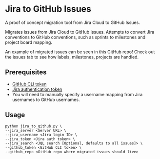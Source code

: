 # Jira to GitHub Issues
A proof of concept migration tool from Jira Cloud to GitHub Issues.

Migrates issues from Jira Cloud to GitHub Issues.  Attempts to convert Jira
conventions to GitHub conventions, such as sprints to milestones and project
board mapping.

An example of migrated issues can be seen in this GitHub repo!  Check out the
issues tab to see how labels, milestones, projects are handled.

## Prerequisites
* [GitHub CLI token](https://help.github.com/en/github/authenticating-to-github/creating-a-personal-access-token-for-the-command-line)
* [Jira authentication token](https://confluence.atlassian.com/cloud/api-tokens-938839638.html)
* You will need to manually specify a username mapping from Jira usernames to GitHub usernames.

## Usage
    python jira_to_github.py \
    --jira_server <Server URL> \  
    --jira_username <Jira login ID> \  
    --jira_token <Jira auth token> \  
    --jira_search <JQL search [Optional, defaults to all issues]> \  
    --github_token <GitHub CLI token> \  
    --github_repo <GitHub repo where migrated issues should live>
